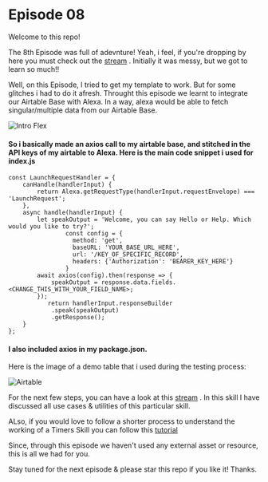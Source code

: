 # Episode 08

Welcome to this repo! 

The 8th Episode was full of adevnture! Yeah, i feel, if you're dropping by here you must check out the [stream](https://youtu.be/UFRh8YUaCSc) . Initially it was messy, but we got to learn so much!!

Well, on this Episode, I tried to get my template to work. But for some glitches i had to do it afresh. Throught this episode we learnt to integrate our Airtable Base with Alexa. In a way, alexa would be able to fetch singular/multiple data from our Airtable Base.

![Intro Flex](https://github.com/dabblelab/dabble-alexa-with-sohini/blob/main/E08-alexa-airtable-example/Airtable.png)

#### So i basically made an axios call to my airtable base, and stitched in the API keys of my airtable to Alexa. Here is the main code snippet i used for index.js

```
const LaunchRequestHandler = {
    canHandle(handlerInput) {
        return Alexa.getRequestType(handlerInput.requestEnvelope) === 'LaunchRequest';
    },
    async handle(handlerInput) {
        let speakOutput = 'Welcome, you can say Hello or Help. Which would you like to try?';
                const config = {
                  method: 'get',
                  baseURL: 'YOUR_BASE_URL_HERE',
                  url: '/KEY_OF_SPECIFIC_RECORD',
                  headers: {'Authorization': 'BEARER_KEY_HERE'}
                }
        await axios(config).then(response => {
            speakOutput = response.data.fields.<CHANGE_THIS_WITH_YOUR_FIELD_NAME>;
        });
           return handlerInput.responseBuilder
            .speak(speakOutput)
            .getResponse();
    }
};
```

#### I also included axios in my package.json.

Here is the image of a demo table that i used during the testing process:

![Airtable](https://github.com/dabblelab/dabble-alexa-with-sohini/blob/main/E08-alexa-airtable-example/airtable-base.PNG)

For the next few steps, you can have a look at this [stream](https://youtu.be/UFRh8YUaCSc) . In this skill I have discussed all use cases & utilities of this particular skill. 

ALso, if you would love to follow a shorter process to understand the working of a Timers Skill you can follow this [tutorial](https://youtu.be/Jtpc_vBu2aw)

Since, through this episode we haven't used any external asset or resource, this is all we had for you.

Stay tuned for the next episode & please star this repo if you like it! Thanks.